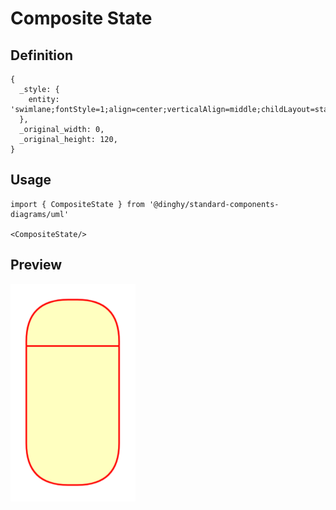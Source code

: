 # Composite State

## Definition

```
{
  _style: { 
    entity: 'swimlane;fontStyle=1;align=center;verticalAlign=middle;childLayout=stackLayout;horizontal=1;startSize=30;horizontalStack=0;resizeParent=0;resizeLast=1;container=0;fontColor=#000000;collapsible=0;rounded=1;arcSize=30;strokeColor=#ff0000;fillColor=#ffffc0;swimlaneFillColor=#ffffc0;dropTarget=0;',
  },
  _original_width: 0,
  _original_height: 120,
}
```

## Usage

```
import { CompositeState } from '@dinghy/standard-components-diagrams/uml'

<CompositeState/>
```

## Preview

<img src="./composite-state.png" width="200"/>
